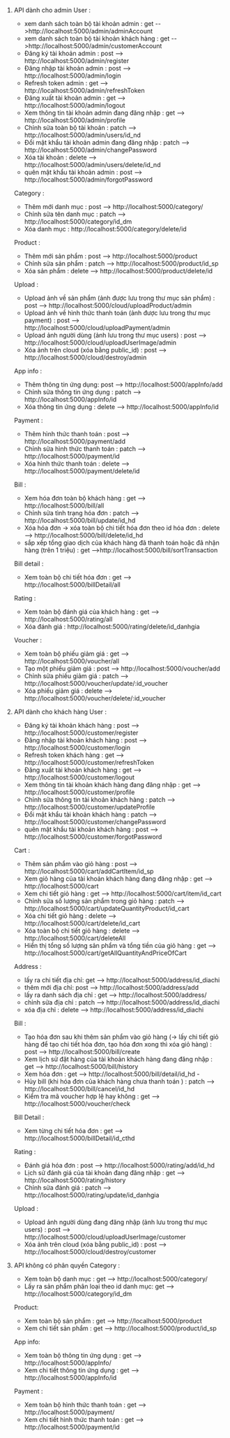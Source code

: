 1. API dành cho admin
   User :

   - xem danh sách toàn bộ tài khoản admin : get -->http://localhost:5000/admin/adminAccount
   - xem danh sách toàn bộ tài khoản khách hàng : get -->http://localhost:5000/admin/customerAccount
   - Đăng ký tài khoản admin : post --> http://localhost:5000/admin/register
   - Đăng nhập tài khoản admin : post --> http://localhost:5000/admin/login
   - Refresh token admin : get --> http://localhost:5000/admin/refreshToken
   - Đăng xuất tài khoản admin : get --> http://localhost:5000/admin/logout
   - Xem thông tin tài khoản admin đang đăng nhập : get --> http://localhost:5000/admin/profile
   - Chỉnh sửa toàn bộ tài khoản : patch --> http://localhost:5000/admin/users/id_nd
   - Đổi mật khẩu tài khoản admin đang đăng nhập : patch --> http://localhost:5000/admin/changePassword
   - Xóa tài khoản : delete --> http://localhost:5000/admin/users/delete/id_nd
   - quên mật khẩu tài khoản admin : post --> http://localhost:5000/admin/forgotPassword

   Category :

   - Thêm mới danh mục : post --> http://localhost:5000/category/
   - Chỉnh sửa tên danh mục : patch --> http://localhost:5000/category/id_dm
   - Xóa danh mục : http://localhost:5000/category/delete/id

   Product :

   - Thêm mới sản phẩm : post --> http://localhost:5000/product
   - Chỉnh sửa sản phẩm : patch --> http://localhost:5000/product/id_sp
   - Xóa sản phẩm : delete --> http://localhost:5000/product/delete/id

   Upload :

   - Upload ảnh về sản phẩm (ảnh được lưu trong thư mục sản phẩm) : post --> http://localhost:5000/cloud/uploadProduct/admin
   - Upload ảnh về hình thức thanh toán (ảnh được lưu trong thư mục payment) : post --> http://localhost:5000/cloud/uploadPayment/admin
   - Upload ảnh người dùng (ảnh lưu trong thư mục users) : post --> http://localhost:5000/cloud/uploadUserImage/admin
   - Xóa ảnh trên cloud (xóa bằng public_id) : post --> http://localhost:5000/cloud/destroy/admin

   App info :

   - Thêm thông tin ứng dụng: post --> http://localhost:5000/appInfo/add
   - Chỉnh sửa thông tin ứng dụng : patch --> http://localhost:5000/appInfo/id
   - Xóa thông tin ứng dụng : delete --> http://localhost:5000/appInfo/id

   Payment :

   - Thêm hình thức thanh toán : post --> http://localhost:5000/payment/add
   - Chỉnh sửa hình thức thanh toán : patch --> http://localhost:5000/payment/id
   - Xóa hình thức thanh toán : delete --> http://localhost:5000/payment/delete/id

   Bill :

   - Xem hóa đơn toàn bộ khách hàng : get --> http://localhost:5000/bill/all
   - Chỉnh sửa tình trạng hóa đơn : patch --> http://localhost:5000/bill/update/id_hd
   - Xóa hóa đơn -> xóa toàn bộ chi tiết hóa đơn theo id hóa đơn : delete --> http://localhost:5000/bill/delete/id_hd
   - sắp xếp tổng giao dịch của khách hàng đã thanh toán hoặc đã nhận hàng (trên 1 triệu) : get -->http://localhost:5000/bill/sortTransaction

   Bill detail :

   - Xem toàn bộ chi tiết hóa đơn : get --> http://localhost:5000/billDetail/all

   Rating :

   - Xem toàn bộ đánh giá của khách hàng : get --> http://localhost:5000/rating/all
   - Xóa đánh giá : http://localhost:5000/rating/delete/id_danhgia

   Voucher :

   - Xem toàn bộ phiếu giảm giá : get --> http://localhost:5000/voucher/all
   - Tạo một phiếu giảm giá : post --> http://localhost:5000/voucher/add
   - Chỉnh sửa phiếu giảm giá : patch --> http://localhost:5000/voucher/update/:id_voucher
   - Xóa phiếu giảm giá : delete --> http://localhost:5000/voucher/delete/:id_voucher

2. API dành cho khách hàng
   User :

   - Đăng ký tài khoản khách hàng : post --> http://localhost:5000/customer/register
   - Đăng nhập tài khoản khách hàng : post --> http://localhost:5000/customer/login
   - Refresh token khách hàng : get --> http://localhost:5000/customer/refreshToken
   - Đăng xuất tài khoản khách hàng : get --> http://localhost:5000/customer/logout
   - Xem thông tin tài khoản khách hàng đang đăng nhập : get --> http://localhost:5000/customer/profile
   - Chỉnh sửa thông tin tài khoản khách hàng : patch --> http://localhost:5000/customer/updateProfile
   - Đổi mật khẩu tài khoản khách hàng : patch --> http://localhost:5000/customer/changePassword
   - quên mật khẩu tài khoản khách hàng : post --> http://localhost:5000/customer/forgotPassword

   Cart :

   - Thêm sản phẩm vào giỏ hàng : post --> http://localhost:5000/cart/addCartItem/id_sp
   - Xem giỏ hàng của tài khoản khách hàng đang đăng nhập : get --> http://localhost:5000/cart
   - Xem chi tiết giỏ hàng : get --> http://localhost:5000/cart/item/id_cart
   - Chỉnh sửa số lượng sản phẩm trong giỏ hàng : patch --> http://localhost:5000/cart/updateQuantityProduct/id_cart
   - Xóa chi tiết giỏ hàng : delete --> http://localhost:5000/cart/delete/id_cart
   - Xóa toàn bộ chi tiết giỏ hàng : delete --> http://localhost:5000/cart/deleteAll
   - Hiển thị tổng số lượng sản phẩm và tổng tiền của giỏ hàng : get --> http://localhost:5000/cart/getAllQuantityAndPriceOfCart

   Address :

   - lấy ra chi tiết địa chỉ: get --> http://localhost:5000/address/id_diachi
   - thêm mới địa chỉ: post --> http://localhost:5000/address/add
   - lấy ra danh sách địa chỉ : get --> http://localhost:5000/address/
   - chỉnh sửa địa chỉ : patch --> http://localhost:5000/address/id_diachi
   - xóa địa chỉ : delete --> http://localhost:5000/address/id_diachi

   Bill :

   - Tạo hóa đơn sau khi thêm sản phẩm vào giỏ hàng (-> lấy chi tiết giỏ hàng để tạo chi tiết hóa đơn, tạo hóa đơn xong thì xóa giỏ hàng) : post --> http://localhost:5000/bill/create
   - Xem lịch sử đặt hàng của tài khoản khách hàng đang đăng nhập : get --> http://localhost:5000/bill/history
   - Xem hóa đơn : get --> http://localhost:5000/bill/detail/id_hd -
   - Hủy bill (khi hóa đơn của khách hàng chưa thanh toán ) : patch --> http://localhost:5000/bill/cancel/id_hd
   - Kiểm tra mã voucher hợp lệ hay không : get --> http://localhost:5000/voucher/check

   Bill Detail :

   - Xem từng chi tiết hóa đơn : get --> http://localhost:5000/billDetail/id_cthd

   Rating :

   - Đánh giá hóa đơn : post --> http://localhost:5000/rating/add/id_hd
   - Lịch sử đánh giá của tài khoản đang đăng nhập : get --> http://localhost:5000/rating/history
   - Chỉnh sửa đánh giá : patch --> http://localhost:5000/rating/update/id_danhgia

   Upload :

   - Upload ảnh người dùng đang đăng nhập (ảnh lưu trong thư mục users) : post --> http://localhost:5000/cloud/uploadUserImage/customer
   - Xóa ảnh trên cloud (xóa bằng public_id) : post --> http://localhost:5000/cloud/destroy/customer

3. API không có phân quyền
   Category :

   - Xem toàn bộ danh mục : get --> http://localhost:5000/category/
   - Lấy ra sản phẩm phân loại theo id danh mục: get --> http://localhost:5000/category/id_dm

   Product:

   - Xem toàn bộ sản phẩm : get --> http://localhost:5000/product
   - Xem chi tiết sản phẩm : get --> http://localhost:5000/product/id_sp

   App info:

   - Xem toàn bộ thông tin ứng dụng : get --> http://localhost:5000/appInfo/
   - Xem chi tiết thông tin ứng dụng : get --> http://localhost:5000/appInfo/id

   Payment :

   - Xem toàn bộ hình thức thanh toán : get --> http://localhost:5000/payment/
   - Xem chi tiết hình thức thanh toán : get --> http://localhost:5000/payment/id

